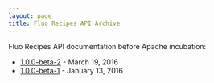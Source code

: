 ```yaml
---
layout: page
title: Fluo Recipes API Archive
---
```


Fluo Recipes API documentation before Apache incubation:

* [1.0.0-beta-2][recipes-b2] - March 19, 2016
* [1.0.0-beta-1][recipes-b1] - January 13, 2016

[recipes-b2]: /apidocs/fluo-recipes/1.0.0-beta-2/
[recipes-b1]: /apidocs/fluo-recipes/1.0.0-beta-1/

